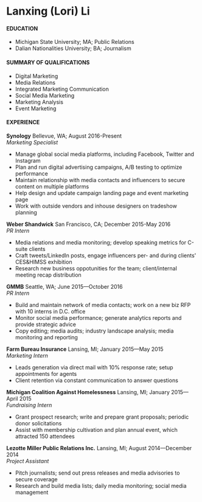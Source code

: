 # Lanxing (Lori) Li  

#### **EDUCATION**  
* Michigan State University; MA; Public Relations  
* Dalian Nationalities University; BA; Journalism  

#### **SUMMARY OF QUALIFICATIONS**  
* Digital Marketing  
* Media Relations  
* Integrated Marketing Communication  
* Social Media Marketing  
* Marketing Analysis   
* Event Marketing

#### **EXPERIENCE**  
**Synology**  Bellevue, WA; August 2016-Present  
_Marketing Specialist_  
* Manage global social media platforms, including Facebook, Twitter and Instagram
* Plan and run digital advertising campaigns, A/B testing to optimize performance
* Maintain relationship with media contacts and influencers to secure content on multiple platforms
* Help design and update campaign landing page and event marketing page
* Work with outside vendors and inhouse designers on tradeshow planning

**Weber Shandwick**  San Francisco, CA; December 2015-May 2016  
_PR Intern_  
* Media relations and media monitoring; develop speaking metrics for C-suite clients  
* Craft tweets/LinkedIn posts, engage influencers per- and during clients' CES&HIMSS exhibition  
* Research new business oppotunities for the team; client/internal meeting recap distribution

**GMMB**  Seattle, WA; June 2015—October 2016  
_PR Intern_  
* Build and maintain network of media contacts; work on a new biz RFP with 10 interns in D.C. office
* Monitor social media performance; generate analytics reports and provide strategic advice
* Copy editing; media audits; industry landscape analysis; media monitoring and reporting

**Farm Bureau Insurance**  Lansing, MI; January 2015—May 2015  
_Marketing Intern_  
* Leads generation via direct mail with 10% response rate; setup appointments for agents
* Client retention via constant communication to answer questions

**Michigan Coalition Against Homelessness**  Lansing, MI; January 2015—April 2015  
_Fundraising Intern_  
* Grant prospect research; write and prepare grant proposals; periodic donor solicitations
* Assist with membership cultivation and plan annual event, which attracted 150 attendees

**Lezotte Miller Public Relations Inc.** Lansing, MI; August 2014—December 2014  
_Project Assistant_  
* Pitch journalists; send out press releases and media advisories to secure coverage 
* Research and build media lists; daily media monitoring; social media management
